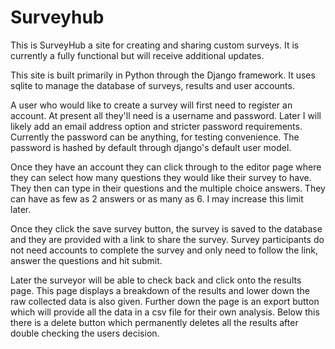 # Surveyhub

This is SurveyHub a site for creating and sharing custom surveys. It is currently a fully functional but will receive additional updates.

This site is built primarily in Python through the Django framework. It uses sqlite to manage the database of surveys, results and user accounts.

A user who would like to create a survey will first need to register an account. At present all they'll need is a username and password. Later I will likely add an email address option and stricter password requirements. Currently the password can be anything, for testing convenience. The password is hashed by default through django's default user model.

Once they have an account they can click through to the editor page where they can select how many questions they would like their survey to have. They then can type in their questions and the multiple choice answers. They can have as few as 2 answers or as many as 6. I may increase this limit later.

Once they click the save survey button, the survey is saved to the database and they are provided with a link to share the survey. Survey participants do not need accounts to complete the survey and only need to follow the link, answer the questions and hit submit.

Later the surveyor will be able to check back and click onto the results page. This page displays a breakdown of the results and lower down the raw collected data is also given. Further down the page is an export button which will provide all the data in a csv file for their own analysis. Below this there is a delete button which permanently deletes all the results after double checking the users decision.